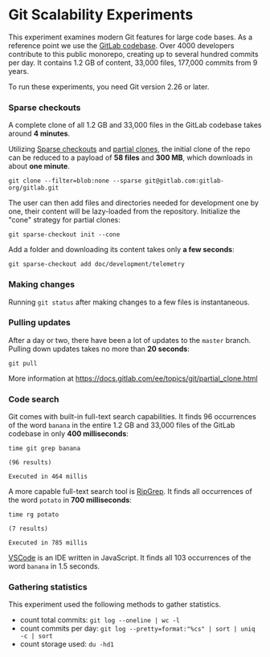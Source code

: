 # Git Scalability Experiments

This experiment examines modern Git features for large code bases. 
As a reference point we use the
[GitLab codebase](https://gitlab.com/gitlab-org/gitlab). Over 4000
developers contribute to this public monorepo, creating up to several hundred
commits per day. It contains 1.2 GB of content, 33,000 files, 177,000 commits
from 9 years.

To run these experiments, you need Git version 2.26 or later.

### Sparse checkouts

A complete clone of all 1.2 GB and 33,000 files in the GitLab codebase takes around **4 minutes**. 

Utilizing
[Sparse checkouts](https://git-scm.com/docs/git-sparse-checkout) and
[partial clones](https://docs.gitlab.com/ee/topics/git/partial_clone.html), the
initial clone of the repo can be reduced to a payload of **58 files** and **300 MB**,
which downloads in about **one minute**. 

```
git clone --filter=blob:none --sparse git@gitlab.com:gitlab-org/gitlab.git
```

The user can then add files and directories needed for development one by one, 
their content will be lazy-loaded from the repository. 
Initialize the "cone" strategy for partial clones:

```
git sparse-checkout init --cone
```

Add a folder and downloading its content takes only **a few seconds**:

```
git sparse-checkout add doc/development/telemetry
```

### Making changes 

Running `git status` after making changes to a few files is instantaneous.

### Pulling updates

After a day or two, there have been a lot of updates to the `master` branch.
Pulling down updates takes no more than **20 seconds**:

```
git pull
```

More information at https://docs.gitlab.com/ee/topics/git/partial_clone.html

### Code search

Git comes with built-in full-text search capabilities. 
It finds 96 occurrences of the word `banana` in the entire 1.2 GB and 33,000 files of the GitLab codebase in only **400 milliseconds**:

```
time git grep banana

(96 results)

Executed in 464 millis
```

A more capable full-text search tool is [RipGrep](https://github.com/BurntSushi/ripgrep). 
It finds all occurrences of the word `potato` in **700 milliseconds**:

```
time rg potato

(7 results)

Executed in 785 millis
```

[VSCode](https://code.visualstudio.com) is an IDE written in JavaScript. 
It finds all 103 occurrences of the word `banana` in 1.5 seconds.

### Gathering statistics

This experiment used the following methods to gather statistics.

- count total commits: `git log --oneline | wc -l`
- count commits per day: `git log --pretty=format:"%cs" | sort | uniq -c | sort`
- count storage used: `du -hd1`
